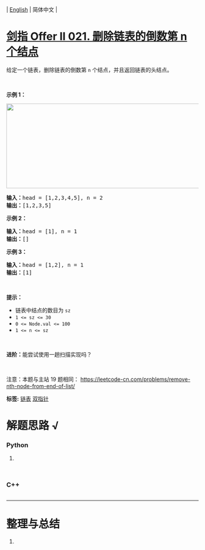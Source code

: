| [English](README_EN.md) | 简体中文 |

# [剑指 Offer II 021. 删除链表的倒数第 n 个结点](https://leetcode.cn/problems/SLwz0R)
<p>给定一个链表，删除链表的倒数第&nbsp;<code>n</code><em>&nbsp;</em>个结点，并且返回链表的头结点。</p>

<p>&nbsp;</p>

<p><strong>示例 1：</strong></p>

<p><img alt="" src="https://assets.leetcode.com/uploads/2020/10/03/remove_ex1.jpg" style="width: 542px; height: 222px;" /></p>

<pre>
<strong>输入：</strong>head = [1,2,3,4,5], n = 2
<strong>输出：</strong>[1,2,3,5]
</pre>

<p><strong>示例 2：</strong></p>

<pre>
<strong>输入：</strong>head = [1], n = 1
<strong>输出：</strong>[]
</pre>

<p><strong>示例 3：</strong></p>

<pre>
<strong>输入：</strong>head = [1,2], n = 1
<strong>输出：</strong>[1]
</pre>

<p>&nbsp;</p>

<p><strong>提示：</strong></p>

<ul>
	<li>链表中结点的数目为 <code>sz</code></li>
	<li><code>1 &lt;= sz &lt;= 30</code></li>
	<li><code>0 &lt;= Node.val &lt;= 100</code></li>
	<li><code>1 &lt;= n &lt;= sz</code></li>
</ul>

<p>&nbsp;</p>

<p><strong>进阶：</strong>能尝试使用一趟扫描实现吗？</p>

<p>&nbsp;</p>

<p><meta charset="UTF-8" />注意：本题与主站 19&nbsp;题相同：&nbsp;<a href="https://leetcode-cn.com/problems/remove-nth-node-from-end-of-list/">https://leetcode-cn.com/problems/remove-nth-node-from-end-of-list/</a></p>

**标签:**  [链表](https://leetcode.cn/tag/linked-list) [双指针](https://leetcode.cn/tag/two-pointers) 
# 解题思路 √

### Python

1. 

```python

```


```python

```

### C++

```cpp

```

---



# 整理与总结

1. 